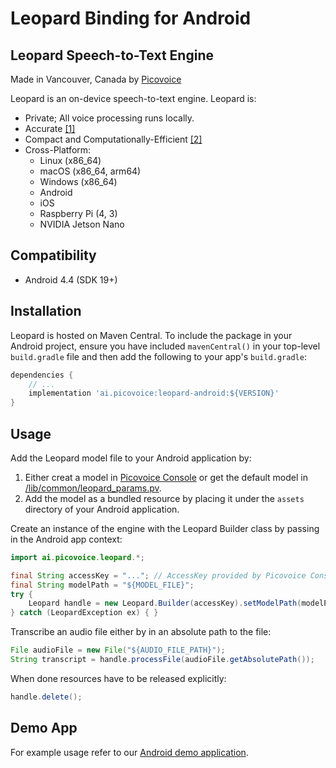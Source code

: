 # Leopard Binding for Android

## Leopard Speech-to-Text Engine

Made in Vancouver, Canada by [Picovoice](https://picovoice.ai)

Leopard is an on-device speech-to-text engine. Leopard is:

- Private; All voice processing runs locally.
- Accurate [[1]](https://github.com/Picovoice/speech-to-text-benchmark#results)
- Compact and Computationally-Efficient [[2]](https://github.com/Picovoice/speech-to-text-benchmark#results)
- Cross-Platform:
    - Linux (x86_64)
    - macOS (x86_64, arm64)
    - Windows (x86_64)
    - Android
    - iOS
    - Raspberry Pi (4, 3)
    - NVIDIA Jetson Nano

## Compatibility

- Android 4.4 (SDK 19+)

## Installation

Leopard is hosted on Maven Central. To include the package in your Android project, ensure you have
included `mavenCentral()` in your top-level `build.gradle` file and then add the following to your
app's `build.gradle`:

```groovy
dependencies {
    // ...
    implementation 'ai.picovoice:leopard-android:${VERSION}'
}
```

## Usage

Add the Leopard model file to your Android application by:

1. Either creat a model in [Picovoice Console](https://console.picovoice.ai/) or get the default model in [/lib/common/leopard_params.pv](/lib/common/leopard_params.pv).
2. Add the model as a bundled resource by placing it under the `assets` directory of your Android application.

Create an instance of the engine with the Leopard Builder class by passing in the Android app context:

```java
import ai.picovoice.leopard.*;

final String accessKey = "..."; // AccessKey provided by Picovoice Console (https://picovoice.ai/console/)
final String modelPath = "${MODEL_FILE}";
try {
    Leopard handle = new Leopard.Builder(accessKey).setModelPath(modelPath).build(appContext);
} catch (LeopardException ex) { }
```

Transcribe an audio file either by in an absolute path to the file:

```java
File audioFile = new File("${AUDIO_FILE_PATH}");
String transcript = handle.processFile(audioFile.getAbsolutePath());
```

When done resources have to be released explicitly:

```java
handle.delete();
```

## Demo App

For example usage refer to our [Android demo application](/demo/android).
